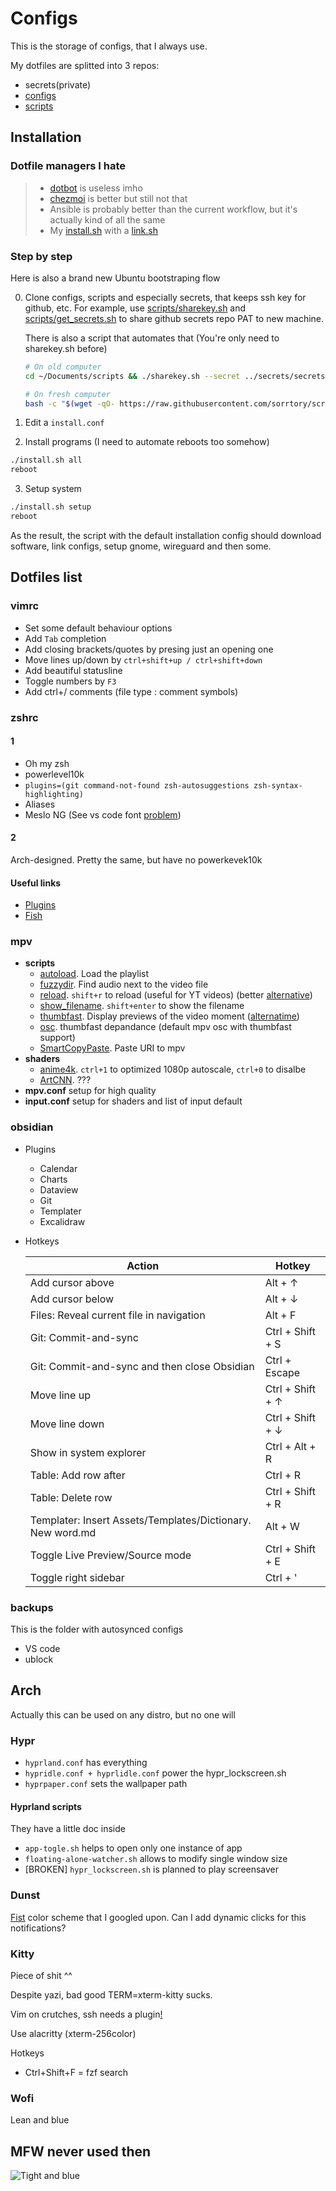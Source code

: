 # Configs

This is the storage of configs, that I always use.

My dotfiles are splitted into 3 repos:

- secrets(private)
- [configs](https://github.com/sorrtory/configs)
- [scripts](https://github.com/sorrtory/scripts)

## Installation

### Dotfile managers I hate

> - [dotbot](https://github.com/anishathalye/dotbot) is useless imho
> - [chezmoi](https://github.com/twpayne/chezmoi) is better but still not that
> - Ansible is probably better than the current workflow, but it's actually kind of all the same
> - My [install.sh](https://github.com/sorrtory/scripts?tab=readme-ov-file#installsh) with a [link.sh](https://github.com/sorrtory/scripts?tab=readme-ov-file#linksh--bootstrap)

### Step by step

Here is also a brand new Ubuntu bootstraping flow

0. Clone configs, scripts and especially secrets, that keeps ssh key for github, etc. For example, use [scripts/sharekey.sh](https://github.com/sorrtory/scripts?tab=readme-ov-file#sharekeysh) and [scripts/get_secrets.sh](https://github.com/sorrtory/scripts?tab=readme-ov-file#get_secretssh) to share github secrets repo PAT to new machine.

   There is also a script that automates that (You're only need to sharekey.sh before)
   ```bash
   # On old computer
   cd ~/Documents/scripts && ./sharekey.sh --secret ../secrets/secrets.token create 
   ```

   ```bash
   # On fresh computer
   bash -c "$(wget -qO- https://raw.githubusercontent.com/sorrtory/scripts/refs/heads/master/bootstrap.sh)"
   ```

0. Edit a `install.conf`
1. Install programs (I need to automate reboots too somehow)

```bash
./install.sh all
reboot
```

3. Setup system

```bash
./install.sh setup
reboot
```

As the result, the script with the default installation config should download software, link configs, setup gnome, wireguard and then some.

## Dotfiles list

### vimrc

- Set some default behaviour options
- Add `Tab` completion
- Add closing brackets/quotes by presing just an opening one
- Move lines up/down by `ctrl+shift+up / ctrl+shift+down`
- Add beautiful statusline
- Toggle numbers by `F3`
- Add ctrl+/ comments (file type : comment symbols)

### zshrc

#### 1

- Oh my zsh
- powerlevel10k
- `plugins=(git command-not-found zsh-autosuggestions zsh-syntax-highlighting)`
- Aliases
- Meslo NG (See vs code font [problem](./backups/backups.md#vs-code))

#### 2

Arch-designed. Pretty the same, but have no powerkevek10k

#### Useful links

- [Plugins](https://timjames.dev/blog/overhaul-your-terminal-with-zsh-plugins-more-3oag)
- [Fish](https://i.pinimg.com/736x/cf/a3/e3/cfa3e38571b79a9f6b424dfc22e3f07c.jpg)

### mpv

- **scripts**
  - [autoload](https://github.com/mpv-player/mpv/blob/master/TOOLS/lua/autoload.lua). Load the playlist
  - [fuzzydir](https://github.com/sibwaf/mpv-scripts/blob/master/fuzzydir.lua). Find audio next to the video file
  - [reload](https://github.com/sibwaf/mpv-scripts/blob/master/reload.lua). `shift+r` to reload (useful for YT videos) (better [alternative](https://github.com/4e6/mpv-reload))
  - [show_filename](https://github.com/yuukidach/mpv-scripts?tab=readme-ov-file#show_filenamelua). `shift+enter` to show the filename
  - [thumbfast](https://github.com/po5/thumbfast). Display previews of the video moment ([alternatime](https://github.com/TheAMM/mpv_thumbnail_script))
  - [osc](https://github.com/po5/thumbfast/blob/vanilla-osc/player/lua/osc.lua). thumbfast depandance (default mpv osc with thumbfast support)
  - [SmartCopyPaste](https://github.com/Eisa01/mpv-scripts?tab=readme-ov-file#smartcopypaste). Paste URI to mpv
- **shaders**
  - [anime4k](https://github.com/bloc97/Anime4K). `ctrl+1` to optimized 1080p autoscale, `ctrl+0` to disalbe
  - [ArtCNN](https://github.com/Artoriuz/ArtCNN). ???
- **mpv.conf** setup for high quality
- **input.conf** setup for shaders and list of input default

### obsidian

- Plugins
  - Calendar
  - Charts
  - Dataview
  - Git
  - Templater
  - Excalidraw
- Hotkeys

  | Action                                                     | Hotkey           |
  | ---------------------------------------------------------- | ---------------- |
  | Add cursor above                                           | Alt + ↑          |
  | Add cursor below                                           | Alt + ↓          |
  | Files: Reveal current file in navigation                   | Alt + F          |
  | Git: Commit-and-sync                                       | Ctrl + Shift + S |
  | Git: Commit-and-sync and then close Obsidian               | Ctrl + Escape    |
  | Move line up                                               | Ctrl + Shift + ↑ |
  | Move line down                                             | Ctrl + Shift + ↓ |
  | Show in system explorer                                    | Ctrl + Alt + R   |
  | Table: Add row after                                       | Ctrl + R         |
  | Table: Delete row                                          | Ctrl + Shift + R |
  | Templater: Insert Assets/Templates/Dictionary. New word.md | Alt + W          |
  | Toggle Live Preview/Source mode                            | Ctrl + Shift + E |
  | Toggle right sidebar                                       | Ctrl + '         |

### backups

This is the folder with autosynced configs

- VS code
- ublock

## Arch

Actually this can be used on any distro, but no one will

### Hypr

- `hyprland.conf` has everything
- `hypridle.conf + hyprlidle.conf` power the hypr_lockscreen.sh
- `hyprpaper.conf` sets the wallpaper path

#### Hyprland scripts

They have a little doc inside

- `app-togle.sh` helps to open only one instance of app
- `floating-alone-watcher.sh` allows to modify single window size
- [BROKEN] `hypr_lockscreen.sh` is planned to play screensaver

### Dunst

[Fist](https://github.com/ericmurphyxyz/dotfiles) color scheme that I googled upon. Can I add dynamic clicks for this notifications?

### Kitty

Piece of shit ^^

Despite yazi, bad good TERM=xterm-kitty sucks.

Vim on crutches, ssh needs a plugin[!](https://sw.kovidgoyal.net/kitty/faq/)

Use alacritty (xterm-256color)

Hotkeys

- Ctrl+Shift+F = fzf search

### Wofi

Lean and blue

## MFW never used then

![Tight and blue](https://i.pinimg.com/736x/31/af/4a/31af4aa48effe217c831fcbc24d4d51e.jpg)
